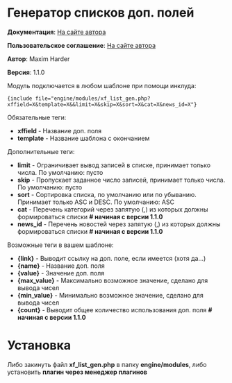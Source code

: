 # Генератор списков доп. полей

**Документация**: [На сайте автора](https://devcraft.club/articles/xf-list-generator.14/)

**Пользовательское соглашение**: [На сайте автора](https://devcraft.club/pages/licence-agreement/)

**Автор**: Maxim Harder

**Версия**: 1.1.0

Модуль подключается в любом шаблоне при помощи инклуда:
```
{include file="engine/modules/xf_list_gen.php?xffield=X&template=X&&limit=X&skip=X&sort=X&cat=X&news_id=X"}
```


Обязательные теги:
- **xffield** - Название доп. поля
- **template** - Название шаблона с окончанием


Дополнительные теги:
- **limit** - Ограничивает вывод записей в списке, принимает только числа. По умолчанию: пусто
- **skip** - Пропускает заданное число записей, принимает только числа. По умолчанию: пусто
- **sort** - Сортировка списка, по умолчанию или по убыванию. Принимает только ASC и DESC. По умолчанию: ASC
- **cat** - Перечень категорий через запятую (,) из которых должны формироваться списки **# начиная с версии 1.1.0**
- **news_id** - Перечень новостей через запятую (,) из которых должны формироваться списки **# начиная с версии 1.1.0**


Возможные теги в вашем шаблоне:
- **{link}** - Выводит ссылку на доп. поле, если имеется (хотя да...)
- **{name}** - Название доп. поля
- **{value}** - Значение доп. поля
- **{max_value}** - Максимально возможное значение, сделано для вывода чисел
- **{min_value}** - Минимально возможное значение, сделано для вывода чисел
- **{count}** - Выводит общее количество использования доп. поля **# начиная с версии 1.1.0**


# Установка

Либо закинуть файл **xf_list_gen.php** в папку **engine/modules**, либо установить **плагин через менеджер плагинов**